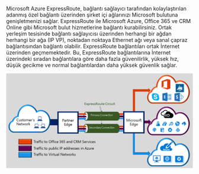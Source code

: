 
Microsoft Azure ExpressRoute, bağlantı sağlayıcı tarafından kolaylaştırılan adanmış özel bağlantı üzerinden şirket içi ağlarınızı Microsoft bulutuna genişletmenizi sağlar. ExpressRoute ile Microsoft Azure, Office 365 ve CRM Online gibi Microsoft bulut hizmetlerine bağlantı kurabilirsiniz. Ortak yerleşim tesisinde bağlantı sağlayıcısı üzerinden herhangi bir ağdan herhangi bir ağa (IP VP), noktadan noktaya Ethernet ağı veya sanal çapraz bağlantısından bağlantı olabilir.  ExpressRoute bağlantıları ortak İnternet üzerinden geçmemektedir. Bu, ExpressRoute bağlantılarına İnternet üzerindeki sıradan bağlantılara göre daha fazla güvenilirlik, yüksek hız, düşük gecikme ve normal bağlantılardan daha yüksek güvenlik sağlar.  

![](./media/expressroute-intro-include/expressroute-basic.png)



<!--HONumber=Jan17_HO1-->


